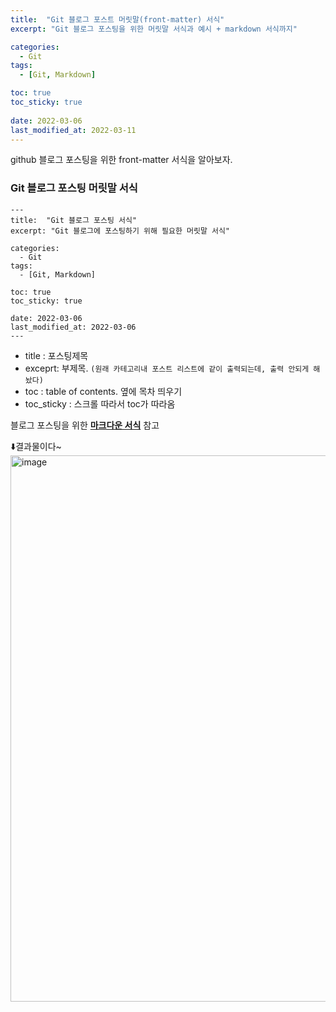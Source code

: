 ```yaml
---
title:  "Git 블로그 포스트 머릿말(front-matter) 서식"
excerpt: "Git 블로그 포스팅을 위한 머릿말 서식과 예시 + markdown 서식까지"

categories:
  - Git
tags:
  - [Git, Markdown]

toc: true
toc_sticky: true
 
date: 2022-03-06
last_modified_at: 2022-03-11
---
```



github 블로그 포스팅을 위한 front-matter 서식을 알아보자.

### Git 블로그 포스팅 머릿말 서식
```
---
title:  "Git 블로그 포스팅 서식"
excerpt: "Git 블로그에 포스팅하기 위해 필요한 머릿말 서식"

categories:
  - Git
tags:
  - [Git, Markdown]

toc: true
toc_sticky: true
 
date: 2022-03-06
last_modified_at: 2022-03-06
---
```

- title : 포스팅제목
- exceprt: 부제목. 
`(원래 카테고리내 포스트 리스트에 같이 출력되는데, 출력 안되게 해놨다)`
- toc : table of contents. 옆에 목차 띄우기
- toc_sticky : 스크롤 따라서 toc가 따라옴

 블로그 포스팅을 위한 [__마크다운 서식__](https://velog.io/@yuuuye/velog-%EB%A7%88%ED%81%AC%EB%8B%A4%EC%9A%B4MarkDown-%EC%9E%91%EC%84%B1%EB%B2%95) 참고

⬇️결과물이다~
<img width="874" alt="image" src="https://user-images.githubusercontent.com/48314521/156925818-9886ebbb-75b6-4cc3-9798-7631155d8d17.png">
